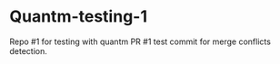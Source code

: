 # Quantm-testing-1
Repo #1 for testing with quantm
PR #1
test commit for merge conflicts detection.
